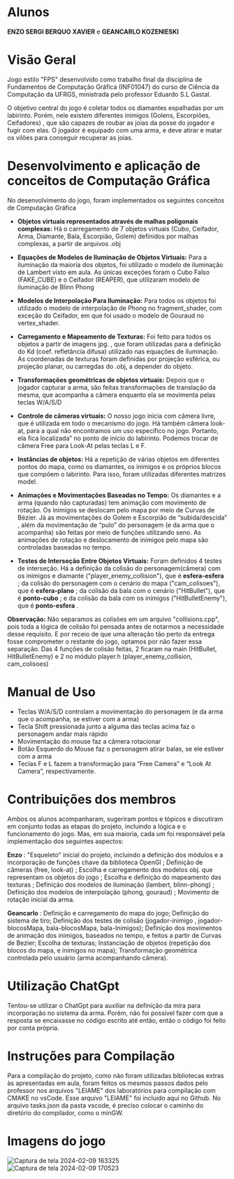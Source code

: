 # Alunos
**ENZO SERGI BERQUO XAVIER** e 
**GEANCARLO KOZENIESKI**


# Visão Geral 

Jogo estilo "FPS" desenvolvido como trabalho final da disciplina de Fundamentos de Computação Gráfica (INF01047) do curso de Ciência da Computação da UFRGS, ministrada pelo 
professor Eduardo S.L Gastal. 

O objetivo central do jogo é coletar todos os diamantes espalhadas por um labirinto. Porém, nele existem diferentes inimigos (Golens, Escorpiões, Ceifadores) , que são capazes de roubar as joias da posse do jogador e fugir com elas.
O jogador é equipado com uma arma, e deve atirar e matar os vilões para conseguir recuperar as joias.

# Desenvolvimento e aplicação de conceitos de Computação Gráfica

No desenvolvimento do jogo, foram implementados os seguintes conceitos de Computação Gráfica

- **Objetos virtuais representados através de malhas poligonais complexas:**
   Há o carregamento de 7 objetos virtuais (Cubo, Ceifador, Arma, Diamante, Bala, Escorpião, Golem) definidos por malhas complexas, a partir de arquivos .obj


- **Equações de Modelos de Iluminação de Objetos Virtuais:**
Para a iluminação da maioria dos objetos, foi utilizado o modelo de iluminação de Lambert visto em aula. As únicas exceções foram o Cubo Falso (FAKE_CUBE) e o Ceifador (REAPER), que utilizaram modelo de iluminação de Blinn Phong


- **Modelos de Interpolação Para Iluminação:**
Para todos os objetos foi utilizado o modelo de interpolação de Phong no fragment_shader, com exceção do Ceifador, em que foi usado o modelo de Gouraud no vertex_shader.


- **Carregamento e Mapeamento de Texturas:**
Foi feito para todos os objetos a partir de imagens jpg. , que foram utilizadas para a definição do Kd (coef. refletância difusa) utilizado nas equações de iluminação. As coordenadas de texturas foram definidas por projeção esférica, ou projeção planar, ou carregdas do .obj, a depender do objeto.


- **Transformações geométricas de objetos virtuais:**
Depois que o jogador capturar a arma, são feitas transformações de translação da mesma, que acompanha a câmera enquanto ela se movimenta pelas teclas W/A/S/D


- **Controle de câmeras virtuais:**
O nosso jogo inicia com câmera livre, que é utilizada em todo o mecanismo do jogo. Há também câmera look-at, para a qual não encontramos um uso específico no jogo. Portanto, ela fica localizada” no ponto de início do labirinto. Podemos trocar de câmera Free para Look-At pelas teclas L e F.


- **Instâncias de objetos:**
Há a repetição de várias objetos em diferentes pontos do mapa, como os diamantes, os inimigos e os próprios blocos que compõem o labirinto. Para isso, foram utilizadas diferentes matrizes model.


- **Animações e Movimentações Baseadas no Tempo:**
Os diamantes e a arma (quando não capturadas) tem animação com movimento de rotação. Os inimigos se deslocam pelo mapa por meio de Curvas de Bézier. Já as movimentações do Golem e Escorpião de “subida/descida” , além da movimentação de “pulo” do personagem (e da arma que o acompanha) são feitas por meio de funções utilizando seno.
As animações de rotação e deslocamento de inimigos pelo mapa são controladas baseadas no tempo.


 - **Testes de Interseção Entre Objetos Virtuais:** Foram definidos 4 testes de interseção. Há a definição da colisão do personagem(câmera) com os inimigos e diamante ("player_enemy_collision"), que é **esfera-esfera** ; da colisão do personagem com o cenário do mapa ("cam_colisoes"), que é **esfera-plano** ; da colisão da bala com o cenário ("HitBullet"), que é **ponto-cubo** ; e da colisão da bala com os inimigos ("HitBulletEnemy"), que é **ponto-esfera** . 


**Observação:** Não separamos as colisões em um arquivo "collisions.cpp", pois toda a lógica de colisão foi pensada antes de notarmos a necessidade desse requisito. E por receio de que uma alteração tão perto da entrega fosse comprometer o restante do jogo, optamos por não fazer essa separação. Das 4 funções de colisão feitas, 2 ficaram na main (HitBullet, HitBulletEnemy) e 2 no módulo player.h (player_enemy_collision, cam_colisoes)



# Manual de Uso

- Teclas W/A/S/D controlam a movimentação do personagem (e da arma que o acompanha, se estiver com a arma)
- Tecla Shift pressionada junto a alguma das teclas acima faz o personagem andar mais rápido
- Movimentação do mouse faz a câmera rotacionar
- Botão Esquerdo do Mouse faz o personagem atirar balas, se ele estiver com a arma
- Teclas F e L fazem a transformação para “Free Camera” e “Look At Camera”, respectivamente.




# Contribuições dos membros

Ambos os alunos acompanharam, sugeriram pontos e tópicos e discutiram em conjunto todas as etapas do projeto, incluindo a lógica e o funcionamento do jogo.
Mas, em sua maioria, cada um foi responsável pela implementação dos seguintes aspectos:

**Enzo** : "Esqueleto" inicial do projeto, incluindo a definição dos módulos e a incorporação de funções chave da biblioteca OpenGl ;
            Definição de câmeras (free, look-at) ;
            Escolha e carregamento dos modelos obj. que representam os objetos do jogo ;
            Escolha e definição do mapeamento das texturas ;
            Definição dos modelos de iluminação (lambert, blinn-phong) ;
            Definição dos modelos de interpolação (phong, gouraud) ;
            Movimento de rotação inicial da arma.


**Geancarlo** : Definição e carregamento do mapa do jogo;
                Definição do sistema de tiro;
                Definição dos testes de colisão (jogador-inimigo , jogador-blocosMapa, bala-blocosMapa, bala-Inimigos);
                Definição dos movimentos de animação dos inimigos, baseados no tempo, e feitos a partir de Curvas de Bezier;
                Escolha de texturas;
                Instanciação de objetos (repetição dos blocos do mapa, e inimigos no mapa);
                Transformação geométrica controlada pelo usuário (arma acompanhando câmera).


# Utilização ChatGpt

Tentou-se utilizar o ChatGpt para auxiliar na definição da mira para incorporação no sistema da arma. Porém, não foi possível fazer com que a resposta se encaixasse
no código escrito até então, então o código foi feito por conta própria.


# Instruções para Compilação

Para a compilação do projeto, como não foram utilizadas bibliotecas extras às apresentadas em aula, foram feitos os mesmos passos
dados pelo professor nos arquivos "LEIAME" dos laboratórios para compilação com CMAKE no vsCode. Esse arquivo "LEIAME" foi incluido aqui no Github.
No arquivo tasks.json da pasta vscode, é preciso colocar o caminho do diretório do compilador, como o minGW.

# Imagens do jogo


![Captura de tela 2024-02-09 163325](https://github.com/Enzosbx/TrabalhoFinalFCG/assets/91389519/1cd401f3-47c6-415b-ab27-c98898611f82)
![Captura de tela 2024-02-09 170523](https://github.com/Enzosbx/TrabalhoFinalFCG/assets/91389519/fe24746d-1b99-415c-b5dc-d78e14851a57)







